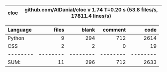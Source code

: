 cloc|github.com/AlDanial/cloc v 1.74  T=0.20 s (53.8 files/s, 17811.4 lines/s)
--- | ---

Language|files|blank|comment|code
:-------|-------:|-------:|-------:|-------:
Python|9|294|712|2614
CSS|2|2|0|19
--------|--------|--------|--------|--------
SUM:|11|296|712|2633
